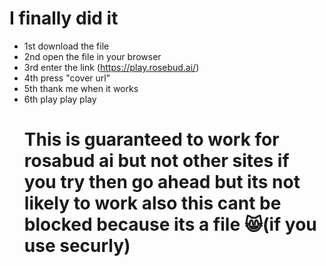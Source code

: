 # I finally did it 
- 1st download the file
- 2nd open the file in your browser
- 3rd enter the link (https://play.rosebud.ai/)
- 4th press "cover url"
- 5th thank me when it works
- 6th play play play
  # This is guaranteed to work for rosabud ai but not other sites if you try then go ahead but its not likely to work also this cant be blocked because its a file 😸(if you use securly)
